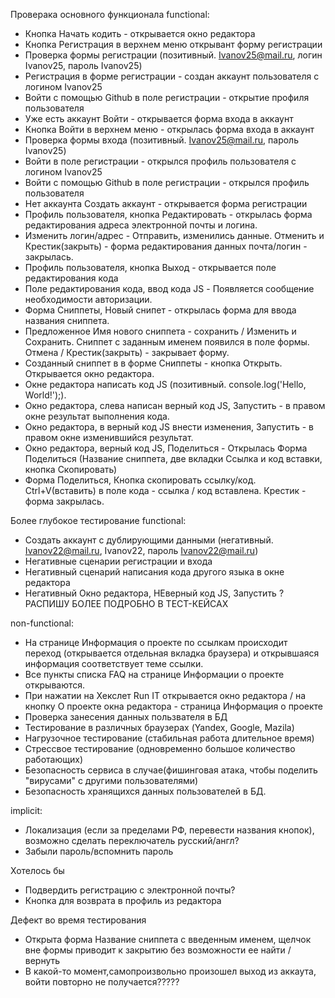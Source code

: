 Проверака основного функционала
functional:
  - Кнопка Начать кодить - открывается окно редактора
  - Кнопка Регистрация в верхнем меню открывант форму регистрации
  - Проверка формы регистрации (позитивный. Ivanov25@mail.ru, логин Ivanov25, пароль Ivanov25)
  - Регистрация в форме регистрации - создан аккаунт пользователя с логином Ivanov25
  - Войти с помощью Github в поле регистрации - открытие профиля пользователя 
  - Уже есть аккаунт Войти - открывается форма входа в аккаунт
  - Кнопка Войти в верхнем меню - открылась форма входа в аккаунт 
  - Проверка формы входа (позитивный. Ivanov25@mail.ru, пароль Ivanov25)
  - Войти в поле регистрации - открылся профиль пользователя с логином Ivanov25
  - Войти с помощью Github в поле регистрации - открылся профиль пользователя
  - Нет аккаунта Создать аккаунт - открывается форма регистрации
  - Профиль пользователя, кнопка Редактировать - открылась форма редактирования адреса электронной почты и логина.
  - Изменить логин/адрес - Отправить, изменились данные. Отменить и Крестик(закрыть) - форма редактирования данных почта/логин - закрылась.
  - Профиль пользователя, кнопка Выход - открывается поле редактирования кода
  - Поле редактирования кода, ввод кода JS - Появляется сообщение необходимости авторизации.
  - Форма Сниппеты, Новый снипет - открылась форма для ввода названия сниппета.
  - Предложенное Имя нового сниппета - сохранить / Изменить и Сохранить. Сниппет с заданным именем появился в поле формы. Отмена / Крестик(закрыть) - закрывает форму.
  - Созданный сниппет в в форме Сниппеты - кнопка Открыть. Открывается окно редактора.
  - Окне редактора написать код JS (позитивный. console.log('Hello, World!');). 
  - Окно редактора, слева написан верный код JS, Запустить - в правом окне результат выполнения кода.
  - Окно редактора, в верный код JS внести изменения, Запустить - в правом окне изменившийся результат.
  - Окно редактора, верный код JS, Поделиться - Открылась Форма Поделиться (Название сниппета, две вкладки Ссылка и код вставки, кнопка Скопировать)
  - Форма Поделиться, Кнопка скопировать ссылку/код. Ctrl+V(вставить) в поле кода - ссылка / код вставлена. Крестик - форма закрылась.

Более глубокое тестирование
functional:
- Создать аккаунт с дублирующими данными (негативный. Ivanov22@mail.ru, Ivanov22, пароль  Ivanov22@mail.ru)
- Негативные сценарии регистрации и входа
- Негативный сценарий написания кода другого языка в окне редактора
- Негативный Окно редактора, НЕверный код JS, Запустить ?
  РАСПИШУ БОЛЕЕ ПОДРОБНО В ТЕСТ-КЕЙСАХ
  
 non-functional:
  - На странице Информация о проекте по ссылкам происходит переход (открывается отдельная вкладка браузера) и открывшаяся информация соответствует теме ссылки. 
  - Все пункты списка FAQ на странице Информации о проекте открываются. 
  - При нажатии на Хекслет Run IT открывается окно редактора / на кнопку О проекте окна редактора - страница Информация о проекте
  - Проверка занесения данных пользвателя в БД 
  - Тестирование в различных браузерах (Yandex, Google, Mazila)
  - Нагрузочное тестирование (стабильная работа длительное время)
  - Стрессвое тестирование (одновременно большое количество работающих)
  - Безопасность сервиса в случае(фишинговая атака, чтобы поделить "вирусами" с другими пользователями)
  - Безопасность хранящихся данных пользователей в БД.
 
implicit:
  - Локализация (если за пределами РФ, перевести названия кнопок), возможно сделать переключатель русский/англ?
  - Забыли пароль/вспомнить пароль
  
Хотелось бы
  - Подвердить регистрацию с электронной почты?
  - Кнопка для возврата в профиль из редактора

Дефект во время тестирования
  - Открыта форма Название сниппета с введенным именем, щелчок вне формы приводит к закрытию без возможности ее найти / вернуть  
  - В какой-то момент,самопроизвольно произошел выход из аккаута, войти повторно не получается????? 



